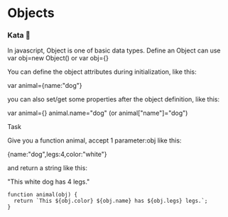 # Objects

### Kata 🥋

In javascript, Object is one of basic data types. Define an Object can use var obj=new Object() or var obj={}

You can define the object attributes during initialization, like this:

var animal={name:"dog"}

you can also set/get some properties after the object definition, like this:

var animal={}
animal.name="dog"  (or animal["name"]="dog")

Task

Give you a function animal, accept 1 parameter:obj like this:

{name:"dog",legs:4,color:"white"}

and return a string like this:

"This white dog has 4 legs."


    function animal(obj) {
      return `This ${obj.color} ${obj.name} has ${obj.legs} legs.`;
    }
